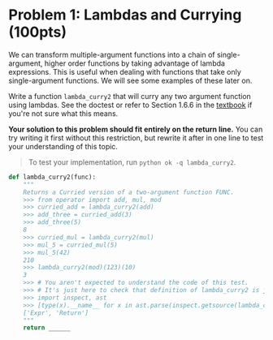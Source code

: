 # Problem 1: Lambdas and Currying (100pts)

We can transform multiple-argument functions into a chain of single-argument, higher order functions by taking advantage of lambda expressions. This is useful when dealing with functions that take only single-argument functions. We will see some examples of these later on.

Write a function `lambda_curry2` that will curry any two argument function using lambdas. See the doctest or refer to Section 1.6.6 in the [textbook](http://www.composingprograms.com/pages/16-higher-order-functions.html) if you're not sure what this means.

**Your solution to this problem should fit entirely on the return line.** You can try writing it first without this restriction, but rewrite it after in one line to test your understanding of this topic.

> To test your implementation, run `python ok -q lambda_curry2`.

```python
def lambda_curry2(func):
    """
    Returns a Curried version of a two-argument function FUNC.
    >>> from operator import add, mul, mod
    >>> curried_add = lambda_curry2(add)
    >>> add_three = curried_add(3)
    >>> add_three(5)
    8
    >>> curried_mul = lambda_curry2(mul)
    >>> mul_5 = curried_mul(5)
    >>> mul_5(42)
    210
    >>> lambda_curry2(mod)(123)(10)
    3
    >>> # You aren't expected to understand the code of this test.
    >>> # It's just here to check that definition of lambda_curry2 is just a return statement.
    >>> import inspect, ast
    >>> [type(x).__name__ for x in ast.parse(inspect.getsource(lambda_curry2)).body[0].body]
    ['Expr', 'Return']
    """
    return ______
```
